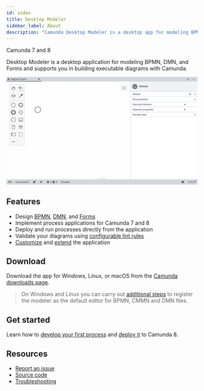 ```yaml
---
id: index
title: Desktop Modeler
sidebar_label: About
description: "Camunda Desktop Modeler is a desktop app for modeling BPMN, DMN, and Forms, compatible with Camunda 7 and Camunda 8."
---
```


<span class="badge badge--cloud">Camunda 7 and 8</span>

Desktop Modeler is a desktop application for modeling BPMN, DMN, and Forms and supports you in building executable diagrams with Camunda.

![Desktop Modeler Screenshot](./img/new-diagram.png)

## Features

- Design [BPMN](../bpmn/bpmn.md), [DMN](../dmn/dmn.md), and [Forms](../forms/camunda-forms-reference.md)
- Implement process applications for Camunda 7 and 8
- Deploy and run processes directly from the application
- Validate your diagrams using [configurable lint rules](https://github.com/camunda/camunda-modeler-custom-linter-rules-plugin)
- [Customize](./flags/flags.md) and [extend](./plugins/plugins.md) the application

## Download

Download the app for Windows, Linux, or macOS from the [Camunda downloads page](https://camunda.com/download/modeler/).

> On Windows and Linux you can carry out [additional steps](./install-the-modeler#wire-file-associations) to register the modeler as the default editor for BPMN, CMMN and DMN files.

## Get started

Learn how to [develop your first process](./model-your-first-diagram.md) and [deploy it](./connect-to-camunda-8.md) to Camunda 8.

## Resources

- [Report an issue](https://github.com/camunda/camunda-modeler/issues)
- [Source code](https://github.com/camunda/camunda-modeler)
- [Troubleshooting](./troubleshooting.md)
